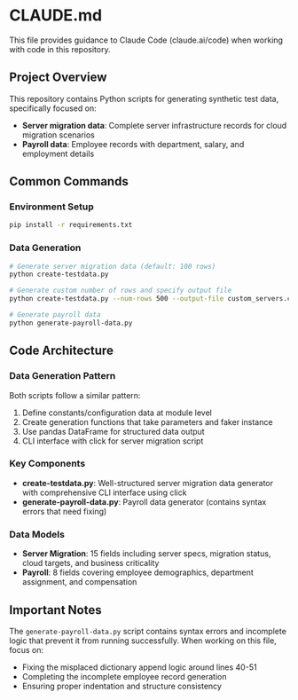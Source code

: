 # CLAUDE.md

This file provides guidance to Claude Code (claude.ai/code) when working with code in this repository.

## Project Overview

This repository contains Python scripts for generating synthetic test data, specifically focused on:
- **Server migration data**: Complete server infrastructure records for cloud migration scenarios
- **Payroll data**: Employee records with department, salary, and employment details

## Common Commands

### Environment Setup
```bash
pip install -r requirements.txt
```

### Data Generation
```bash
# Generate server migration data (default: 100 rows)
python create-testdata.py

# Generate custom number of rows and specify output file
python create-testdata.py --num-rows 500 --output-file custom_servers.csv

# Generate payroll data
python generate-payroll-data.py
```

## Code Architecture

### Data Generation Pattern
Both scripts follow a similar pattern:
1. Define constants/configuration data at module level
2. Create generation functions that take parameters and faker instance
3. Use pandas DataFrame for structured data output
4. CLI interface with click for server migration script

### Key Components
- **create-testdata.py**: Well-structured server migration data generator with comprehensive CLI interface using click
- **generate-payroll-data.py**: Payroll data generator (contains syntax errors that need fixing)

### Data Models
- **Server Migration**: 15 fields including server specs, migration status, cloud targets, and business criticality
- **Payroll**: 8 fields covering employee demographics, department assignment, and compensation

## Important Notes

The `generate-payroll-data.py` script contains syntax errors and incomplete logic that prevent it from running successfully. When working on this file, focus on:
- Fixing the misplaced dictionary append logic around lines 40-51
- Completing the incomplete employee record generation
- Ensuring proper indentation and structure consistency
